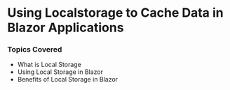 # Using Localstorage to Cache Data in Blazor Applications

### Topics Covered

- What is Local Storage
- Using Local Storage in Blazor
- Benefits of Local Storage in Blazor
